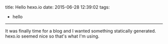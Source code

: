 title: Hello hexo.io
date: 2015-06-28 12:39:02
tags:
- hello
---
It was finally time for a blog and I wanted something statically generated. hexo.io seemed nice so that's what I'm using.
